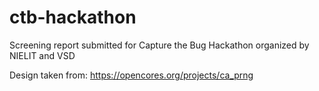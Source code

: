 # ctb-hackathon
Screening report submitted for Capture the Bug Hackathon organized by NIELIT and VSD

Design taken from: https://opencores.org/projects/ca_prng
